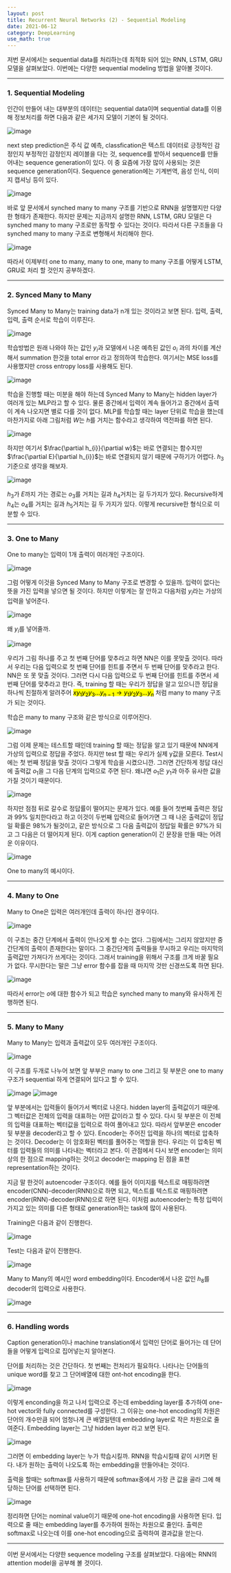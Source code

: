 ```yaml
---
layout: post
title: Recurrent Neural Networks (2) - Sequential Modeling
date: 2021-06-12
category: DeepLearning
use_math: true
---
```


저번 문서에서는 sequential data를 처리하는데 최적화 되어 있는 RNN, LSTM, GRU 모델을 살펴보았다. 이번에는 다양한 sequential modeling 방법을 알아볼 것이다.

---

### 1. Sequential Modeling

인간이 만들어 내는 대부분의 데이터는 sequential data이며 sequential data를 이용해 정보처리를 하면 다음과 같은 세가지 모델이 기본이 될 것이다. 

![image](https://user-images.githubusercontent.com/61526722/121516703-7e844680-ca29-11eb-9954-927d32f502a7.png)

next step prediction은 주식 값 예측, classfication은 텍스트 데이터로 긍정적인 감정인지 부정적인 감정인지 레이블을 다는 것, sequence를 받아서 sequence를 만들어내는 sequence generation이 있다. 이 중 요즘에 가장 많이 사용되는 것은 sequence generation이다. Sequence generation에는 기계번역, 음성 인식, 이미지 캡셔닝 등이 있다. 

![image](https://user-images.githubusercontent.com/61526722/121544207-82719200-ca44-11eb-9be8-fac7ea9b88b9.png)

바로 앞 문서에서 synched many to many 구조를 기반으로 RNN을 설명했지만 다양한 형태가 존재한다. 하지만 문제는 지금까지 설명한 RNN, LSTM, GRU 모델은 다 synched many to many 구조로만 동작할 수 있다는 것이다. 따라서 다른 구조들을 다 synched many to many 구조로 변형해서 처리해야 한다. 

![image](https://user-images.githubusercontent.com/61526722/121529481-67e4ec00-ca37-11eb-980f-a6dba6e19623.png)

따라서 이제부터 one to many, many to one, many to many 구조를 어떻게 LSTM, GRU로 처리 할 것인지 공부하겠다.

---

### 2. Synced Many to Many

Synced Many to Many는 training data가 n개 있는 것이라고 보면 된다. 입력, 출력, 입력, 출력 순서로 학습이 이루진다.

![image](https://user-images.githubusercontent.com/61526722/121530114-0bce9780-ca38-11eb-9d10-f6ecc45533b4.png)

학습방법은 원래 나와야 하는 값인 $y_{i}$과 모델에서 나온 예측된 값인 $o_{i}$ 과의 차이를 계산해서 summation 한것을 total error 라고 정의하여 학습한다. 여기서는 MSE loss를 사용했지만 cross entropy loss를 사용해도 된다. 

![image](https://user-images.githubusercontent.com/61526722/121530532-7bdd1d80-ca38-11eb-965d-9412b2904719.png)

학습을 진행할 때는 미분을 해야 하는데 Synced Many to Many는 hidden layer가 여러개 있는 MLP라고 할 수 있다. 물론 중간에서 입력이 계속 들어가고 중간에서 출력이 계속 나오지면 별로 다를 것이 없다. MLP를 학습할 때는 layer 단위로 학습을 했는데 마찬가지로 아래 그림처럼 $W$는 $h$를 거치는 함수라고 생각하여 역전파를 하면 된다. 

![image](https://user-images.githubusercontent.com/61526722/121531514-6e746300-ca39-11eb-899e-81236aeec762.png)

하지만 여기서 $\frac{\partial h_{i}}{\partial w}$는 바로 연결되는 함수지만  $\frac{\partial E}{\partial h_{i}}$는 바로 연결되지 않기 때문에 구하기가 어렵다. $h_{3}$ 기준으로 생각을 해보자. 

![image](https://user-images.githubusercontent.com/61526722/121532745-9a441880-ca3a-11eb-8bde-3aa50ee64ed4.png)

$h_{3}$가 $E$까지 가는 경로는 $o_{3}$를 거치는 길과 $h_{4}$거치는 길 두가지가 있다. Recursive하게 $h_{4}$는 $o_{4}$를 거치는 길과 $h_{5}$거치는 길 두 가지가 있다. 이렇게 recursive한 형식으로 미분할 수 있다. 

---

### 3. One to Many

One to many는 입력이 1개 출력이 여러개인 구조이다. 

![image](https://user-images.githubusercontent.com/61526722/121532894-bba50480-ca3a-11eb-8383-35ae16b76bda.png)

그럼 어떻게 이것을  Synced Many to Many 구조로 변경할 수 있을까. 입력이 없다는 뜻을 가진 입력을 넣으면 될 것이다. 하지만 이렇게는 잘 안하고 
다음처럼 $y_{i}$라는 가상의 입력을 넣어준다. 

![image](https://user-images.githubusercontent.com/61526722/121533469-44bc3b80-ca3b-11eb-959e-3f0a91e03996.png)

왜 $y_{i}$를 넣어줄까. 

![image](https://user-images.githubusercontent.com/61526722/121533844-a11f5b00-ca3b-11eb-9f3b-661c4138c35c.png)

우리가 그림 하나를 주고 첫 번째 단어를 맞추라고 하면 NN은 이를 못맞출 것이다. 따라서 우리는 다음 입력으로 첫 번째 단어를 힌트를 주면서 두 번째 단어를 맞추라고 한다. NN은 또 못 맞출 것이다. 그러면 다시 다음 입력으로 두 번째 단어를 힌트를 주면서 세 번째 단어를 맞추라고 한다. 즉, training 할 때는 우리가 정답을 알고 있으니깐 정답을 하나씩 친절하게 알려주어 <mark>$x y_{1} y_{2} y_{3}...y_{n-1}\rightarrow y_{1} y_{2} y_{3}...y_{n}$</mark> 처럼 many to many 구조가 되는 것이다. 

학습은 many to many 구조와 같은 방식으로 이루어진다. 

![image](https://user-images.githubusercontent.com/61526722/121534652-623dd500-ca3c-11eb-89e2-1c7b0f8476d9.png)

그럼 이제 문제는 테스트할 때인데 training 할 때는 정답을 알고 있기 때문에 NN에게 가상의 입력으로 정답을 주었다. 하지만 test 할 때는 우리가 실제 y값을 모른다. Test시에는 첫 번째 정답을 맞출 것이다 그렇게 학습을 시켰으니깐. 그러면 간단하게 정답 대신에 출력값 $o_{1}$을 그 다음 단계의 입력으로 주면 된다. 왜냐면 $o_{1}$은 $y_{1}$과 아주 유사한 값을 가질 것이기 때문이다.  

![image](https://user-images.githubusercontent.com/61526722/121535025-bba60400-ca3c-11eb-88e8-35e936408e9b.png)

하지만 점점 뒤로 갈수로 정답률이 떨어지는 문제가 있다. 예를 들어 첫번째 출력은 정답과 99% 일치한다라고 하고 이것이 두번째 입력으로 들어가면 그 때 나온 출력값이 정답일 확률은 98%가 될것이고, 같은 방식으로 그 다음 출력값이 정답일 확률은 97%가 되고 그 다음은 더 떨어지게 된다. 이게 caption generation이 긴 문장을 만들 때는 어려운 이유이다. 

![image](https://user-images.githubusercontent.com/61526722/121539706-daa69500-ca40-11eb-91e7-994df33426d9.png)

One to many의 예시이다.

---

### 4. Many to One

Many to One은 입력은 여러개인데 출력이 하나인 경우이다. 

![image](https://user-images.githubusercontent.com/61526722/121536035-aa112c00-ca3d-11eb-906d-451a13a8f6b6.png)

이 구조는 중간 단계에서 출력이 안나오게 할 수는 없다. 그림에서는 그리지 않았지만 중간단계의 출력이 존재한다는 말이다. 그 중간단계의 출력들을 무시하고 우리는 마지막의 출력값만 가져다가 쓰게다는 것이다. 그래서 training을 위해서 구조를 크게 바꿀 필요가 없다. 무시한다는 말은 그냥 error 함수를 잡을 때 마지막 것만 신경쓰도록 하면 된다. 

![image](https://user-images.githubusercontent.com/61526722/121536600-2e63af00-ca3e-11eb-80ab-d3a9514d7e13.png)

따라서 error는 $o$에 대한 함수가 되고 학습은 synched many to many와 유사하게 진행하면 된다.

---

### 5. Many to Many

Many to Many는 입력과 출력값이 모두 여러개인 구조이다.

![image](https://user-images.githubusercontent.com/61526722/121536962-797dc200-ca3e-11eb-8156-41a0d58a35dd.png)

이 구조를 두개로 나누어 보면 앞 부부은 many to one 그리고 뒷 부분은 one to many 구조가 sequential 하게 연결되어 있다고 할 수 있다. 

![image](https://user-images.githubusercontent.com/61526722/121537432-e1cca380-ca3e-11eb-9713-0402ca95d57d.png)
![image](https://user-images.githubusercontent.com/61526722/121537436-e2fdd080-ca3e-11eb-9b77-5d3a80664b80.png)

앞 부분에서는 입력들이 들어가서 벡터로 나온다. hidden layer의 출력값이기 때문에. 그 벡터값은 전체의 입력을 대표하는 어떤 값이라고 할 수 있다. 다시 뒷 부분은 이 전체의 입력을 대표하는 벡터값을 입력으로 하여 풀어내고 있다. 따라서 <mask>앞부분은 encoder 뒷 부분을 decoder</mask>라고 할 수 있다. Encoder는 주어진 입력을 하나의 벡터로 압축하는 것이다. Decoder는 이 암호화된 벡터를 풀어주는 역할을 한다. 우리는 이 압축된 벡터를 입력들의 의미를 나타내는 벡터라고 본다. 이 관점에서 다시 보면 encoder는 의미상의 한 점으로 mapping하는 것이고 decoder는 mapping 된 점을 표현 representation하는 것이다. 

지금 말 한것이 <mask>autoencoder 구조</mask>이다. 예를 들어 이미지를 텍스트로 매핑하려면 encoder(CNN)-decoder(RNN)으로 하면 되고, 텍스트를 텍스트로 매핑하려면 encoder(RNN)-decoder(RNN)으로 하면 된다. 이처럼 autoencoder는 특정 입력이 가지고 있는 의미를 다른 형태로 generation하는 task에 많이 사용된다. 

Training은 다음과 같이 진행한다. 

![image](https://user-images.githubusercontent.com/61526722/121538651-ea71a980-ca3f-11eb-9df9-88c5be4f60b9.png)

Test는 다음과 같이 진행한다. 

![image](https://user-images.githubusercontent.com/61526722/121539537-b8ad1280-ca40-11eb-9f9f-2a1afa62fca6.png)

Many to Many의 예시인 word embedding이다. Encoder에서 나온 값인 $h_{8}$를 decoder의 입력으로 사용한다. 

![image](https://user-images.githubusercontent.com/61526722/121540203-40931c80-ca41-11eb-8046-39e164479fd2.png)

---

### 6. Handling words 

Caption generation이나 machine translation에서 입력인 단어로 들어가는 데 단어들을 어떻게 입력으로 집어넣는지 알아본다.

단어를 처리하는 것은 간단하다. 첫 번째는 전처리가 필요하다. 나타나는 단어들의 unique word를 찾고 그 단어배열에 대한 ont-hot encoding을 한다. 

![image](https://user-images.githubusercontent.com/61526722/121542173-e1cea280-ca42-11eb-8f9f-1f3b601e3c42.png)

이렇게 enconding을 하고 나서 입력으로 주는데 embedding layer를 추가하여 one-hot vector와 fully connected를 구성한다. 그 이유는 one-hot encoding의 차원은 단어의 개수만큼 되어 엄청나게 큰 배열일텐데 embedding layer로 작은 차원으로 줄여준다. Embedding layer는 그냥 hidden layer 라고 보면 된다. 

![image](https://user-images.githubusercontent.com/61526722/121542717-5570af80-ca43-11eb-8b01-84dc69121370.png)

그러면 이 embedding layer는 누가 학습시킬까. RNN을 학습시킬때 같이 시키면 된다. 내가 원하는 출력이 나오도록 하는 embedding을 만들어내는 것이다.

출력을 할때는 softmax를 사용하기 때문에 softmax중에서 가장 큰 값을 골라 그에 해당하는 단어를 선택하면 된다. 

![image](https://user-images.githubusercontent.com/61526722/121544051-6241d300-ca44-11eb-9594-d3637e873c8d.png)

정리하면 단어는 nominal value이기 때문에 one-hot encoding을 사용하면 된다. 입력으로 줄 때는 embedding layer를 추가하여 원하는 차원으로 줄인다. 출력은 softmax로 나오는데 이를 one-hot encoding으로 출력하여 결과값을 얻는다. 


---

이번 문서에서는 다양한 sequence modeling 구조를 살펴보았다. 다음에는 RNN의 attention model을 공부해 볼 것이다. 



